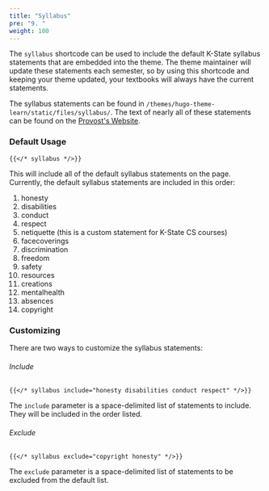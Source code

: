 ```yaml
---
title: "Syllabus"
pre: "9. "
weight: 100
---
```


The `syllabus` shortcode can be used to include the default K-State syllabus statements that are embedded into the theme. The theme maintainer will update these statements each semester, so by using this shortcode and keeping your theme updated, your textbooks will always have the current statements.

The syllabus statements can be found in `/themes/hugo-theme-learn/static/files/syllabus/`. The text of nearly all of these statements can be found on the [Provost's Website](https://www.k-state.edu/provost/resources/teaching/course.html).

### Default Usage

```
{{</* syllabus */>}}
```

This will include all of the default syllabus statements on the page. Currently, the default syllabus statements are included in this order:

1. honesty
1. disabilities
1. conduct
1. respect
1. netiquette (this is a custom statement for K-State CS courses)
1. facecoverings
1. discrimination
1. freedom
1. safety
1. resources
1. creations
1. mentalhealth
1. absences
1. copyright

### Customizing

There are two ways to customize the syllabus statements:

###### Include

```
{{</* syllabus include="honesty disabilities conduct respect" */>}}
```

The `include` parameter is a space-delimited list of statements to include. They will be included in the order listed.

###### Exclude

```
{{</* syllabus exclude="copyright honesty" */>}}
```

The `exclude` parameter is a space-delimited list of statements to be excluded from the default list.
